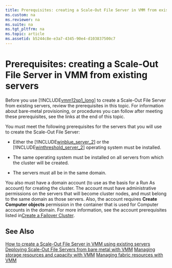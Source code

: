 ```yaml
---
title: Prerequisites: creating a Scale-Out File Server in VMM from existing servers
ms.custom: na
ms.reviewer: na
ms.suite: na
ms.tgt_pltfrm: na
ms.topic: article
ms.assetid: b5244c8e-e3a7-4345-90e4-d103837500c7
---
```

# Prerequisites: creating a Scale-Out File Server in VMM from existing servers
Before you use [!INCLUDE[vmm12sp1_long](../../Token/vmm12sp1_long_md.md)] to create a Scale\-Out File Server from existing servers, review the prerequisites in this topic. For information about bare\-metal provisioning, or procedures you can follow after meeting these prerequisites, see the links at the end of this topic.

You must meet the following prerequisites for the servers that you will use to create the Scale\-Out File Server:

-   Either the [!INCLUDE[winblue_server_2](../../Token/winblue_server_2_md.md)] or the [!INCLUDE[winthreshold_server_2](../../Token/winthreshold_server_2_md.md)] operating system must be installed.

-   The same operating system must be installed on all servers from which the cluster will be created.

-   The servers must all be in the same domain.

You also must have a domain account \(to use as the basis for a Run As account\) for creating the cluster. The account must have administrative permissions on the servers that will become cluster nodes, and must belong to the same domain as those servers. Also, the account requires **Create Computer objects** permission in the container that is used for Computer accounts in the domain. For more information, see the account prerequisites listed in[Create a Failover Cluster](http://technet.microsoft.com/library/dn505754.aspx#BKMK_ClusPrereq).

## See Also
[How to create a Scale-Out File Server in VMM using existing servers](How-to-create-a-Scale-Out-File-Server-in-VMM-using-existing-servers.md)
[Deploying Scale-Out File Servers from bare metal with VMM](Deploying-Scale-Out-File-Servers-from-bare-metal-with-VMM.md)
[Managing storage resources and capacity with VMM](Managing-storage-resources-and-capacity-with-VMM.md)
[Managing fabric resources with VMM](Managing-fabric-resources-with-VMM.md)


